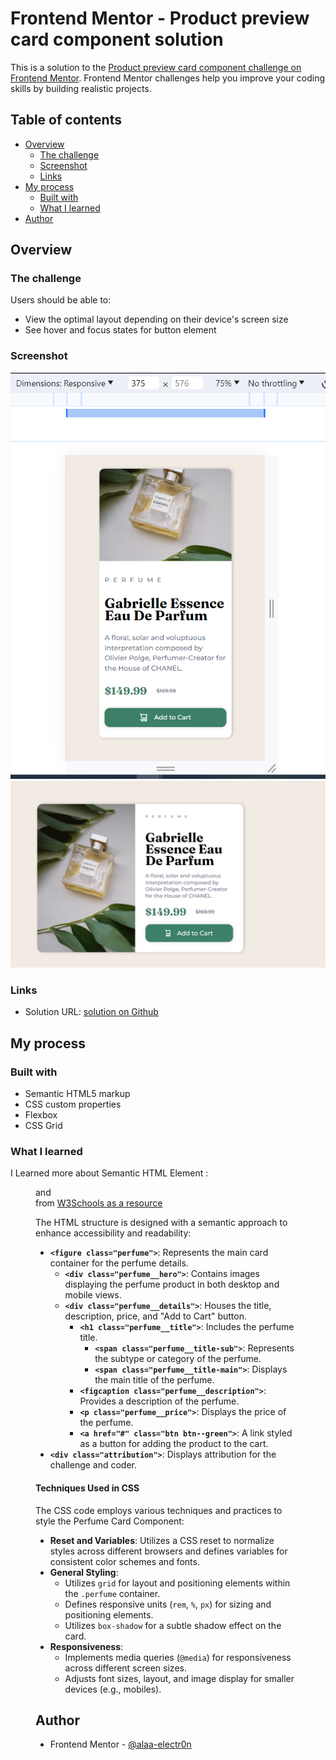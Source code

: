 # Frontend Mentor - Product preview card component solution

This is a solution to the [Product preview card component challenge on Frontend Mentor](https://www.frontendmentor.io/challenges/product-preview-card-component-GO7UmttRfa). Frontend Mentor challenges help you improve your coding skills by building realistic projects.

## Table of contents

- [Overview](#overview)
  - [The challenge](#the-challenge)
  - [Screenshot](#screenshot)
  - [Links](#links)
- [My process](#my-process)
  - [Built with](#built-with)
  - [What I learned](#what-i-learned)
- [Author](#author)

## Overview

### The challenge

Users should be able to:

- View the optimal layout depending on their device's screen size
- See hover and focus states for button element

### Screenshot

![](./images/screenshots/challenge%20mobile-view.png)
![](./images/screenshots/challenge%20pc-view.png)

### Links

- Solution URL: [solution on Github](https://github.com/alaa-electr0n/perfume-card-component)

## My process

### Built with

- Semantic HTML5 markup
- CSS custom properties
- Flexbox
- CSS Grid

### What I learned

I Learned more about Semantic HTML Element : <figure> and <figcaption> from [W3Schools as a resource](https://www.w3schools.com/tags/tag_figure.asp)

The HTML structure is designed with a semantic approach to enhance accessibility and readability:

- **`<figure class="perfume">`**: Represents the main card container for the perfume details.
  - **`<div class="perfume__hero">`**: Contains images displaying the perfume product in both desktop and mobile views.
  - **`<div class="perfume__details">`**: Houses the title, description, price, and "Add to Cart" button.
    - **`<h1 class="perfume__title">`**: Includes the perfume title.
      - **`<span class="perfume__title-sub">`**: Represents the subtype or category of the perfume.
      - **`<span class="perfume__title-main">`**: Displays the main title of the perfume.
    - **`<figcaption class="perfume__description">`**: Provides a description of the perfume.
    - **`<p class="perfume__price">`**: Displays the price of the perfume.
    - **`<a href="#" class="btn btn--green">`**: A link styled as a button for adding the product to the cart.
- **`<div class="attribution">`**: Displays attribution for the challenge and coder.

#### Techniques Used in CSS

The CSS code employs various techniques and practices to style the Perfume Card Component:

- **Reset and Variables**: Utilizes a CSS reset to normalize styles across different browsers and defines variables for consistent color schemes and fonts.
- **General Styling**:
  - Utilizes `grid` for layout and positioning elements within the `.perfume` container.
  - Defines responsive units (`rem`, `%`, `px`) for sizing and positioning elements.
  - Utilizes `box-shadow` for a subtle shadow effect on the card.
- **Responsiveness**:
  - Implements media queries (`@media`) for responsiveness across different screen sizes.
  - Adjusts font sizes, layout, and image display for smaller devices (e.g., mobiles).

## Author

- Frontend Mentor - [@alaa-electr0n](https://www.frontendmentor.io/profile/alaa-electr0n)
